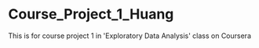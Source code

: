 # Course_Project_1_Huang
This is for course project 1 in 'Exploratory Data Analysis' class on Coursera
